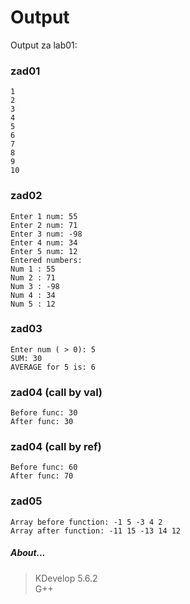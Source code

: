 # Output
Output za lab01:
### zad01
```
1
2
3
4
5
6
7
8
9
10
```
### zad02
```
Enter 1 num: 55
Enter 2 num: 71
Enter 3 num: -98
Enter 4 num: 34
Enter 5 num: 12
Entered numbers:
Num 1 : 55
Num 2 : 71
Num 3 : -98
Num 4 : 34
Num 5 : 12
```
### zad03
```
Enter num ( > 0): 5
SUM: 30
AVERAGE for 5 is: 6
```
### zad04 (call by val)
```
Before func: 30
After func: 30
```
### zad04 (call by ref)
```
Before func: 60
After func: 70
```
### zad05
```
Array before function: -1 5 -3 4 2
Array after function: -11 15 -13 14 12
```
##### About...
> KDevelop 5.6.2  
> G++
